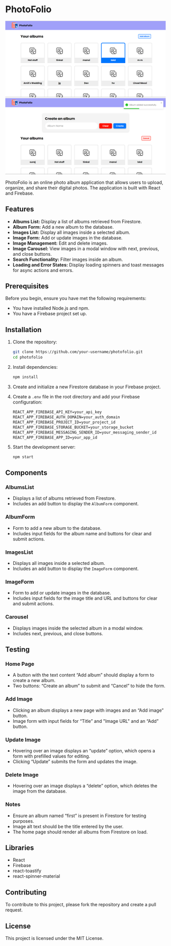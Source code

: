 # PhotoFolio

![PhotoFolio](photo1.png)
![PhotoFolio](photo2.png)

PhotoFolio is an online photo album application that allows users to upload, organize, and share their digital photos. The application is built with React and Firebase.

## Features

- **Albums List:** Display a list of albums retrieved from Firestore.
- **Album Form:** Add a new album to the database.
- **Images List:** Display all images inside a selected album.
- **Image Form:** Add or update images in the database.
- **Image Management:** Edit and delete images.
- **Image Carousel:** View images in a modal window with next, previous, and close buttons.
- **Search Functionality:** Filter images inside an album.
- **Loading and Error States:** Display loading spinners and toast messages for async actions and errors.

## Prerequisites

Before you begin, ensure you have met the following requirements:

- You have installed Node.js and npm.
- You have a Firebase project set up.

## Installation

1. Clone the repository:
    ```bash
    git clone https://github.com/your-username/photofolio.git
    cd photofolio
    ```

2. Install dependencies:
    ```bash
    npm install
    ```

3. Create and initialize a new Firestore database in your Firebase project.

4. Create a `.env` file in the root directory and add your Firebase configuration:
    ```env
    REACT_APP_FIREBASE_API_KEY=your_api_key
    REACT_APP_FIREBASE_AUTH_DOMAIN=your_auth_domain
    REACT_APP_FIREBASE_PROJECT_ID=your_project_id
    REACT_APP_FIREBASE_STORAGE_BUCKET=your_storage_bucket
    REACT_APP_FIREBASE_MESSAGING_SENDER_ID=your_messaging_sender_id
    REACT_APP_FIREBASE_APP_ID=your_app_id
    ```

5. Start the development server:
    ```bash
    npm start
    ```

## Components

### AlbumsList

- Displays a list of albums retrieved from Firestore.
- Includes an add button to display the `AlbumForm` component.

### AlbumForm

- Form to add a new album to the database.
- Includes input fields for the album name and buttons for clear and submit actions.

### ImagesList

- Displays all images inside a selected album.
- Includes an add button to display the `ImageForm` component.

### ImageForm

- Form to add or update images in the database.
- Includes input fields for the image title and URL and buttons for clear and submit actions.

### Carousel

- Displays images inside the selected album in a modal window.
- Includes next, previous, and close buttons.

## Testing

### Home Page

- A button with the text content “Add album” should display a form to create a new album.
- Two buttons: “Create an album” to submit and “Cancel” to hide the form.

### Add Image

- Clicking an album displays a new page with images and an “Add image” button.
- Image form with input fields for “Title” and "Image URL" and an “Add” button.

### Update Image

- Hovering over an image displays an “update” option, which opens a form with prefilled values for editing.
- Clicking “Update” submits the form and updates the image.

### Delete Image

- Hovering over an image displays a “delete” option, which deletes the image from the database.

### Notes

- Ensure an album named “first” is present in Firestore for testing purposes.
- Image alt text should be the title entered by the user.
- The home page should render all albums from Firestore on load.

## Libraries

- React
- Firebase
- react-toastify
- react-spinner-material

## Contributing

To contribute to this project, please fork the repository and create a pull request.

## License

This project is licensed under the MIT License.
